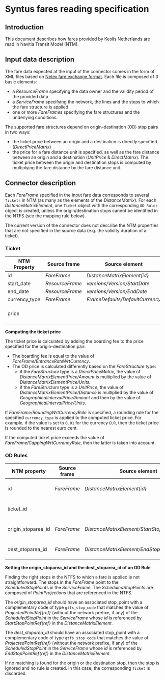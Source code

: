 # Syntus fares reading specification
## Introduction
This document describes how fares provided by Keolis Netherlands are read in Navitia Transit Model (NTM).

## Input data description
The fare data expected at the input of the connector comes in the form of XML files based on [Netex fare exchange format](http://www.normes-donnees-tc.org/wp-content/uploads/2014/07/BNTRA-CN03-GT7_N0064_prCEN_TS_278330_FV_E-part_3-v9-1.pdf). Each file is composed of 3 basic elements:
- a *ResourceFrame* specifying the data owner and the validity period of the provided data
- a *ServiceFrame* specifying the network, the lines and the stops to which the fare structure is applied
- one or more *FareFrame*s specifying the fare structures and the underlying conditions.

The supported fare structures depend on origin-destination (OD) stop pairs in two ways:
- the ticket price between an origin and a destination is directly specified (*DirectPriceMatrix*)
- the price for a fare distance unit is specified, as well as the fare distance between an origin and a destination (*UnitPrice* & *DirectMatrix*). The ticket price between the origin and destination stops is computed by multiplying the fare distance by the fare distance unit.

## Connector description
Each *FareFrame* specified in the input fare data corresponds to several `Tickets` in NTM (as many as the elements of the *DistanceMatrix*). For each *DistanceMatrixElement*, one `Ticket` object with the corresponding `OD Rules` object is created, unless the origin/destination stops cannot be identified in the NTFS (see the mapping rule below).

The current version of the connector does not describe the NTM properties that are not specified in the source data (e.g. the validity duration of a ticket).

### Ticket
NTM Property | Source frame | Source element | Notes/Mapping rule
--- | --- | --- | ---
id | *FareFrame* | *DistanceMatrixElement{id}* | 
start_date | *ResourceFrame* | *versions/Version/StartDate* | 
end_date | *ResourceFrame* | *versions/Version/EndDate* | 
currency_type | *FareFrame* | *FrameDefaults/DefaultCurrency* | 
price | | | See the mapping rule below.

**Computing the ticket price**

The ticket price is calculated by adding the boarding fee to the price specified for the origin-destination pair:
- The boarding fee is equal to the value of *FareFrame/EntranceRateWrtCurrency*.
- The OD price is calculated differently based on the *FareStructure* type:
  - if the *FareStructure* type is a *DirectPriceMatrix*, the value of *DistanceMatrixElementPrice/Amount* is multiplied by the value of *DistanceMatrixElementPrice/Units*.
  - if the *FareStructure* type is a *UnitPrice*, the value of *DistanceMatrixElementPrice/Distance* is multiplied by the value of *GeographicalIntervalPrice/Amount* and then by the value of *GeographicalIntervalPrice/Units*.

If *FareFrame/RoundingWrtCurrencyRule* is specified, a rounding rule for the specified `currency_type` is applied to the computed ticket price. For example, if the value is set to `0.01` for the currency `EUR`, then the ticket price is rounded to the nearest euro cent.

If the computed ticket price exceeds the value of *FareFrame/CappingWrtCurrencyRule*, then the latter is taken into account.

### OD Rules
NTM property | Source frame | Source element | Notes/Mapping rule
--- | --- | --- | ---
id | *FareFrame* | *DistanceMatrixElement{id}* | The id is prefixed with `OD:`.
ticket_id | | | Id of the `Ticket` to which this `OD Rule` is applied.
origin_stoparea_id | *FareFrame* | *DistanceMatrixElement/StartStopPointRef{ref}* | See the mapping rule below.
dest_stoparea_id | *FareFrame* | *DistanceMatrixElement/EndStopPointRef{ref}* | See the mapping rule below.

**Setting the origin_stoparea_id and the dest_stoparea_id of an OD Rule**

Finding the right stops in the NTFS to which a fare is applied is not straightforward. The stops in the *FareFrame* point to the *ScheduledStopPoint*s in the *ServiceFrame*. The *ScheduledStopPoint*s are composed of *PointProjection*s that are referenced in the NTFS.

The *origin_stoparea_id* should have an associated stop_point with a complementary code of type `gtfs_stop_code` that matches the value of *ProjectedPointRef{ref}* (without the network prefixe, if any) of the *ScheduledStopPoint* in the *ServiceFrame* whose *id* is referenced by *StartStopPointRef{ref}* in the *DistanceMatrixElement*.

The *dest_stoparea_id* should have an associated stop_point with a complementary code of type `gtfs_stop_code` that matches the value of *ProjectedPointRef{ref}* (without the network prefixe, if any) of the *ScheduledStopPoint* in the *ServiceFrame* whose *id* is referenced by *EndStopPointRef{ref}* in the *DistanceMatrixElement*.

If no matching is found for the origin or the destination stop, then the stop is ignored and no rule is created. In this case, the corresponding `Ticket` is discarded.

